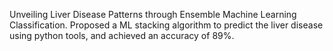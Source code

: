 Unveiling Liver Disease Patterns through Ensemble Machine Learning Classification. Proposed a ML stacking algorithm to predict the liver disease using python tools, and achieved an accuracy of 89%. 
